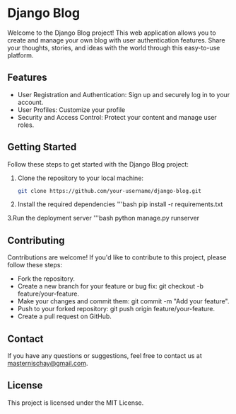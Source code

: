 # Django Blog

Welcome to the Django Blog project! This web application allows you to create and manage your own blog with user authentication features. Share your thoughts, stories, and ideas with the world through this easy-to-use platform.

## Features

- User Registration and Authentication: Sign up and securely log in to your account.
- User Profiles: Customize your profile
- Security and Access Control: Protect your content and manage user roles.

## Getting Started

Follow these steps to get started with the Django Blog project:

1. Clone the repository to your local machine:

   ```bash
   git clone https://github.com/your-username/django-blog.git

2. Install the required dependencies
  '''bash
    pip install -r requirements.txt

3.Run the deployment server 
  '''bash
  python manage.py runserver

## Contributing
Contributions are welcome! If you'd like to contribute to this project, please follow these steps:

- Fork the repository.
- Create a new branch for your feature or bug fix: git checkout -b feature/your-feature.
- Make your changes and commit them: git commit -m "Add your feature".
- Push to your forked repository: git push origin feature/your-feature.
- Create a pull request on GitHub.

## Contact
If you have any questions or suggestions, feel free to contact us at masternischay@gmail.com.

## License
This project is licensed under the MIT License.

